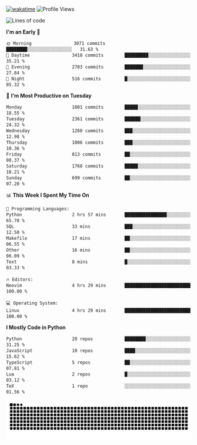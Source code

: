 [![wakatime](https://wakatime.com/badge/user/b920b284-3cde-4cd4-b72e-f7f22d050b16.svg)](https://wakatime.com/@b920b284-3cde-4cd4-b72e-f7f22d050b16)
![Profile Views](http://img.shields.io/badge/Profile%20Views-4586-blue)
<!--START_SECTION:waka-->
![Lines of code](https://img.shields.io/badge/From%20Hello%20World%20I%27ve%20Written-8.1%20million%20lines%20of%20code-blue)

**I'm an Early 🐤** 

```text
🌞 Morning                3071 commits        ████████░░░░░░░░░░░░░░░░░   31.63 % 
🌆 Daytime                3418 commits        █████████░░░░░░░░░░░░░░░░   35.21 % 
🌃 Evening                2703 commits        ███████░░░░░░░░░░░░░░░░░░   27.84 % 
🌙 Night                  516 commits         █░░░░░░░░░░░░░░░░░░░░░░░░   05.32 % 
```
📅 **I'm Most Productive on Tuesday** 

```text
Monday                   1801 commits        █████░░░░░░░░░░░░░░░░░░░░   18.55 % 
Tuesday                  2361 commits        ██████░░░░░░░░░░░░░░░░░░░   24.32 % 
Wednesday                1260 commits        ███░░░░░░░░░░░░░░░░░░░░░░   12.98 % 
Thursday                 1006 commits        ███░░░░░░░░░░░░░░░░░░░░░░   10.36 % 
Friday                   813 commits         ██░░░░░░░░░░░░░░░░░░░░░░░   08.37 % 
Saturday                 1768 commits        █████░░░░░░░░░░░░░░░░░░░░   18.21 % 
Sunday                   699 commits         ██░░░░░░░░░░░░░░░░░░░░░░░   07.20 % 
```


📊 **This Week I Spent My Time On** 

```text
💬 Programming Languages: 
Python                   2 hrs 57 mins       ████████████████░░░░░░░░░   65.70 % 
SQL                      33 mins             ███░░░░░░░░░░░░░░░░░░░░░░   12.50 % 
Makefile                 17 mins             ██░░░░░░░░░░░░░░░░░░░░░░░   06.55 % 
Other                    16 mins             ██░░░░░░░░░░░░░░░░░░░░░░░   06.09 % 
Text                     8 mins              █░░░░░░░░░░░░░░░░░░░░░░░░   03.33 % 

🔥 Editors: 
Neovim                   4 hrs 29 mins       █████████████████████████   100.00 % 

💻 Operating System: 
Linux                    4 hrs 29 mins       █████████████████████████   100.00 % 
```

**I Mostly Code in Python** 

```text
Python                   20 repos            ████████░░░░░░░░░░░░░░░░░   31.25 % 
JavaScript               10 repos            ████░░░░░░░░░░░░░░░░░░░░░   15.62 % 
TypeScript               5 repos             ██░░░░░░░░░░░░░░░░░░░░░░░   07.81 % 
Lua                      2 repos             █░░░░░░░░░░░░░░░░░░░░░░░░   03.12 % 
TeX                      1 repo              ░░░░░░░░░░░░░░░░░░░░░░░░░   01.56 % 
```




<!--END_SECTION:waka-->
![Snake animation](https://raw.githubusercontent.com/timmypidashev/timmypidashev/main/commits.svg)
